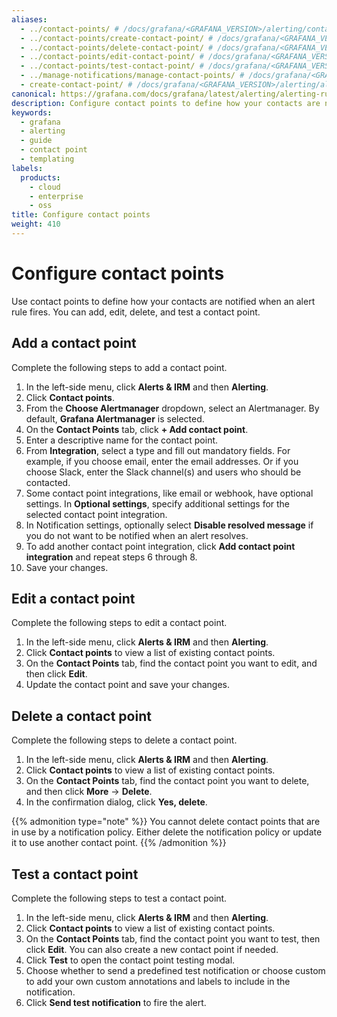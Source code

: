 ```yaml
---
aliases:
  - ../contact-points/ # /docs/grafana/<GRAFANA_VERSION>/alerting/contact-points/
  - ../contact-points/create-contact-point/ # /docs/grafana/<GRAFANA_VERSION>/alerting/contact-points/create-contact-point/
  - ../contact-points/delete-contact-point/ # /docs/grafana/<GRAFANA_VERSION>/alerting/contact-points/delete-contact-point/
  - ../contact-points/edit-contact-point/ # /docs/grafana/<GRAFANA_VERSION>/alerting/contact-points/edit-contact-point/
  - ../contact-points/test-contact-point/ # /docs/grafana/<GRAFANA_VERSION>/alerting/contact-points/test-contact-point/
  - ../manage-notifications/manage-contact-points/ # /docs/grafana/<GRAFANA_VERSION>/alerting/manage-notifications/manage-contact-points/
  - create-contact-point/ # /docs/grafana/<GRAFANA_VERSION>/alerting/alerting-rules/create-contact-point/
canonical: https://grafana.com/docs/grafana/latest/alerting/alerting-rules/manage-contact-points/
description: Configure contact points to define how your contacts are notified when an alert rule fires
keywords:
  - grafana
  - alerting
  - guide
  - contact point
  - templating
labels:
  products:
    - cloud
    - enterprise
    - oss
title: Configure contact points
weight: 410
---
```


# Configure contact points

Use contact points to define how your contacts are notified when an alert rule fires. You can add, edit, delete, and test a contact point.

## Add a contact point

Complete the following steps to add a contact point.

1. In the left-side menu, click **Alerts & IRM** and then **Alerting**.
1. Click **Contact points**.
1. From the **Choose Alertmanager** dropdown, select an Alertmanager. By default, **Grafana Alertmanager** is selected.
1. On the **Contact Points** tab, click **+ Add contact point**.
1. Enter a descriptive name for the contact point.
1. From **Integration**, select a type and fill out mandatory fields. For example, if you choose email, enter the email addresses. Or if you choose Slack, enter the Slack channel(s) and users who should be contacted.
1. Some contact point integrations, like email or webhook, have optional settings. In **Optional settings**, specify additional settings for the selected contact point integration.
1. In Notification settings, optionally select **Disable resolved message** if you do not want to be notified when an alert resolves.
1. To add another contact point integration, click **Add contact point integration** and repeat steps 6 through 8.
1. Save your changes.

## Edit a contact point

Complete the following steps to edit a contact point.

1. In the left-side menu, click **Alerts & IRM** and then **Alerting**.
1. Click **Contact points** to view a list of existing contact points.
1. On the **Contact Points** tab, find the contact point you want to edit, and then click **Edit**.
1. Update the contact point and save your changes.

## Delete a contact point

Complete the following steps to delete a contact point.

1. In the left-side menu, click **Alerts & IRM** and then **Alerting**.
1. Click **Contact points** to view a list of existing contact points.
1. On the **Contact Points** tab, find the contact point you want to delete, and then click **More** -> **Delete**.
1. In the confirmation dialog, click **Yes, delete**.

{{% admonition type="note" %}}
You cannot delete contact points that are in use by a notification policy. Either delete the notification policy or update it to use another contact point.
{{% /admonition %}}

## Test a contact point

Complete the following steps to test a contact point.

1. In the left-side menu, click **Alerts & IRM** and then **Alerting**.
1. Click **Contact points** to view a list of existing contact points.
1. On the **Contact Points** tab, find the contact point you want to test, then click **Edit**. You can also create a new contact point if needed.
1. Click **Test** to open the contact point testing modal.
1. Choose whether to send a predefined test notification or choose custom to add your own custom annotations and labels to include in the notification.
1. Click **Send test notification** to fire the alert.
